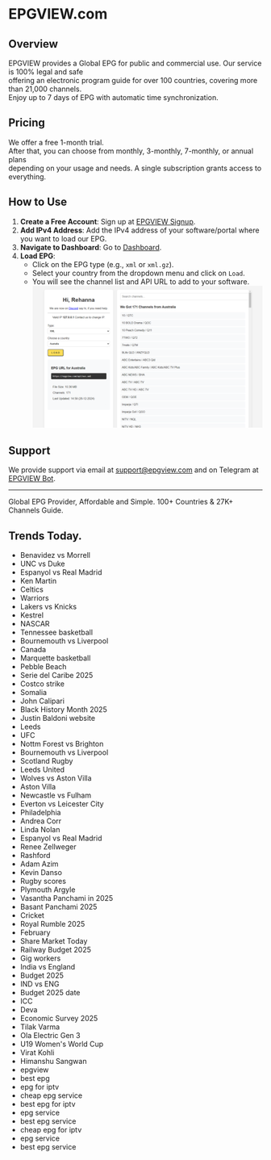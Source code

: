 # EPGVIEW.com



## Overview
EPGVIEW provides a Global EPG for public and commercial use. Our service is 100% legal and safe\
offering an electronic program guide for over 100 countries, covering more than 21,000 channels.\
Enjoy up to 7 days of EPG with automatic time synchronization.

## Pricing
We offer a free 1-month trial. \
After that, you can choose from monthly, 3-monthly, 7-monthly, or annual plans \
depending on your usage and needs. A single subscription grants access to everything.

## How to Use
1. **Create a Free Account**: Sign up at [EPGVIEW Signup](https://epgview.com/signup.php).
2. **Add IPv4 Address**: Add the IPv4 address of your software/portal where you want to load our EPG.
3. **Navigate to Dashboard**: Go to [Dashboard](https://epgview.com/dashboard.php).
4. **Load EPG**:
   - Click on the EPG type (e.g., `xml` or `xml.gz`).
   - Select your country from the dropdown menu and click on `Load`.
   - You will see the channel list and API URL to add to your software.
![EPGVIEW](img/dashboard.png)
## Support
We provide support via email at [support@epgview.com](mailto:support@epgview.com) and on Telegram at [EPGVIEW Bot](https://t.me/epgview_bot).

---

Global EPG Provider, Affordable and Simple. 100+ Countries & 27K+ Channels Guide.

## Trends Today.

- Benavidez vs Morrell
- UNC vs Duke
- Espanyol vs Real Madrid
- Ken Martin
- Celtics
- Warriors
- Lakers vs Knicks
- Kestrel
- NASCAR
- Tennessee basketball
- Bournemouth vs Liverpool
- Canada
- Marquette basketball
- Pebble Beach
- Serie del Caribe 2025
- Costco strike
- Somalia
- John Calipari
- Black History Month 2025
- Justin Baldoni website
- Leeds
- UFC
- Nottm Forest vs Brighton
- Bournemouth vs Liverpool
- Scotland Rugby
- Leeds United
- Wolves vs Aston Villa
- Aston Villa
- Newcastle vs Fulham
- Everton vs Leicester City
- Philadelphia
- Andrea Corr
- Linda Nolan
- Espanyol vs Real Madrid
- Renee Zellweger
- Rashford
- Adam Azim
- Kevin Danso
- Rugby scores
- Plymouth Argyle
- Vasantha Panchami in 2025
- Basant Panchami 2025
- Cricket
- Royal Rumble 2025
- February
- Share Market Today
- Railway Budget 2025
- Gig workers
- India vs England
- Budget 2025
- IND vs ENG
- Budget 2025 date
- ICC
- Deva
- Economic Survey 2025
- Tilak Varma
- Ola Electric Gen 3
- U19 Women's World Cup
- Virat Kohli
- Himanshu Sangwan
- epgview
- best epg
- epg for iptv
- cheap epg service
- best epg for iptv
- epg service
- best epg service
- cheap epg for iptv
- epg service
- best epg service
